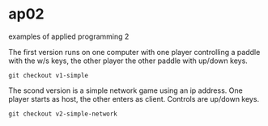 # ap02
examples of applied programming 2

The first version runs on one computer with one player controlling a paddle with the w/s keys, the other player the other paddle with up/down keys.

`git checkout v1-simple`

The scond version is a simple network game using an ip address. One player starts as host, the other enters as client. Controls are up/down keys.

`git checkout v2-simple-network`


